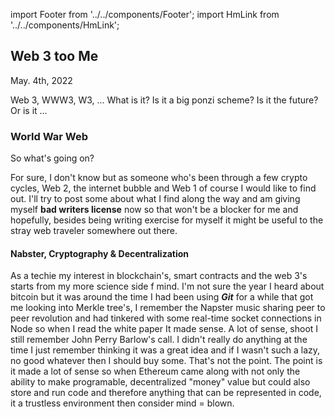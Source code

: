 import Footer from '../../components/Footer';
import HmLink from '../../components/HmLink';

<HmLink />
 
## Web 3 too Me
<time>May. 4th, 2022</time>

Web 3, WWW3, W3, ... What is it? Is it a big ponzi scheme? Is it the future? Or is it ...

### World War Web

  So what's going on?

For sure, I don't know but as someone who's been through a few crypto cycles, Web 2, the internet bubble and Web 1 of course I would like to find out. I'll try to post some about what I find along the way and am giving myself **bad writers license** now so that won't be a blocker for me and hopefully, besides being writing exercise for myself it might be useful to the stray web traveler somewhere out there.

#### Nabster, Cryptography & Decentralization

As a techie my interest in blockchain's, smart contracts and the web 3's starts from my more science side f mind. I'm not sure the year I heard about bitcoin but it was around the time I had been using ***Git*** for a while that got me looking into Merkle tree's, I remember the Napster music sharing peer to peer revolution and had tinkered with some real-time socket connections in Node so when I read the white paper It made sense.  A lot of sense, shoot I still remember John Perry Barlow's call. I didn't really do anything at the time I just remember thinking it was a great idea and if I wasn't such a lazy, no good whatever then I should buy some. That's not the point. The point is it made a lot of sense so when Ethereum came along with not only the ability to make programable, decentralized "money" value but could also store and run code and therefore anything that can be represented in code, it a trustless environment then consider mind = blown.


